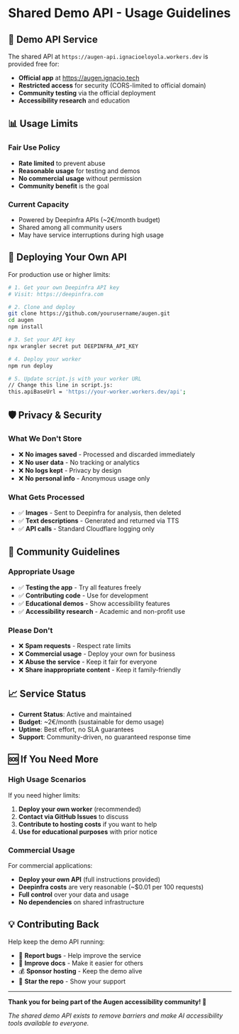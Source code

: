 # Shared Demo API - Usage Guidelines

## 🎯 **Demo API Service**

The shared API at `https://augen-api.ignacioeloyola.workers.dev` is provided free for:
- **Official app** at https://augen.ignacio.tech
- **Restricted access** for security (CORS-limited to official domain)
- **Community testing** via the official deployment
- **Accessibility research** and education

## 📊 **Usage Limits**

### Fair Use Policy
- **Rate limited** to prevent abuse
- **Reasonable usage** for testing and demos
- **No commercial usage** without permission
- **Community benefit** is the goal

### Current Capacity
- Powered by Deepinfra APIs (~2€/month budget)
- Shared among all community users
- May have service interruptions during high usage

## 🚀 **Deploying Your Own API**

For production use or higher limits:

```bash
# 1. Get your own Deepinfra API key
# Visit: https://deepinfra.com

# 2. Clone and deploy
git clone https://github.com/yourusername/augen.git
cd augen
npm install

# 3. Set your API key
npx wrangler secret put DEEPINFRA_API_KEY

# 4. Deploy your worker
npm run deploy

# 5. Update script.js with your worker URL
// Change this line in script.js:
this.apiBaseUrl = 'https://your-worker.workers.dev/api';
```

## 🛡️ **Privacy & Security**

### What We Don't Store
- ❌ **No images saved** - Processed and discarded immediately
- ❌ **No user data** - No tracking or analytics  
- ❌ **No logs kept** - Privacy by design
- ❌ **No personal info** - Anonymous usage only

### What Gets Processed
- ✅ **Images** - Sent to Deepinfra for analysis, then deleted
- ✅ **Text descriptions** - Generated and returned via TTS
- ✅ **API calls** - Standard Cloudflare logging only

## 🤝 **Community Guidelines**

### Appropriate Usage
- ✅ **Testing the app** - Try all features freely
- ✅ **Contributing code** - Use for development  
- ✅ **Educational demos** - Show accessibility features
- ✅ **Accessibility research** - Academic and non-profit use

### Please Don't
- ❌ **Spam requests** - Respect rate limits
- ❌ **Commercial usage** - Deploy your own for business
- ❌ **Abuse the service** - Keep it fair for everyone
- ❌ **Share inappropriate content** - Keep it family-friendly

## 📈 **Service Status**

- **Current Status**: Active and maintained
- **Budget**: ~2€/month (sustainable for demo usage)
- **Uptime**: Best effort, no SLA guarantees
- **Support**: Community-driven, no guaranteed response time

## 🆘 **If You Need More**

### High Usage Scenarios
If you need higher limits:
1. **Deploy your own worker** (recommended)
2. **Contact via GitHub Issues** to discuss
3. **Contribute to hosting costs** if you want to help
4. **Use for educational purposes** with prior notice

### Commercial Usage
For commercial applications:
- **Deploy your own API** (full instructions provided)
- **Deepinfra costs** are very reasonable (~$0.01 per 100 requests)
- **Full control** over your data and usage
- **No dependencies** on shared infrastructure

## 💡 **Contributing Back**

Help keep the demo API running:
- 🐛 **Report bugs** - Help improve the service
- 📝 **Improve docs** - Make it easier for others
- 💰 **Sponsor hosting** - Keep the demo alive
- 🌟 **Star the repo** - Show your support

---

**Thank you for being part of the Augen accessibility community! 🌟**

*The shared demo API exists to remove barriers and make AI accessibility tools available to everyone.*